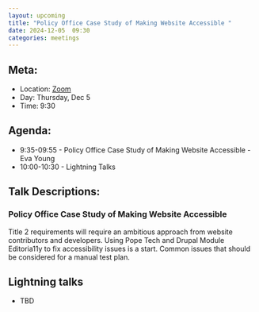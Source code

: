 ```yaml
---
layout: upcoming
title: "Policy Office Case Study of Making Website Accessible "
date: 2024-12-05  09:30
categories: meetings
---
```


## Meta:

- Location: [Zoom](https://z.umn.edu/cpmstream)
- Day: Thursday, Dec 5
- Time: 9:30

## Agenda:

- 9:35-09:55 - Policy Office Case Study of Making Website Accessible - Eva Young
- 10:00-10:30 - Lightning Talks

## Talk Descriptions:

### Policy Office Case Study of Making Website Accessible 
Title 2 requirements will require an ambitious approach from website contributors and developers. Using Pope Tech and Drupal Module Editoria11y to fix accessibility issues is a start. Common issues that should be considered for a manual test plan.

## Lightning talks
- TBD
